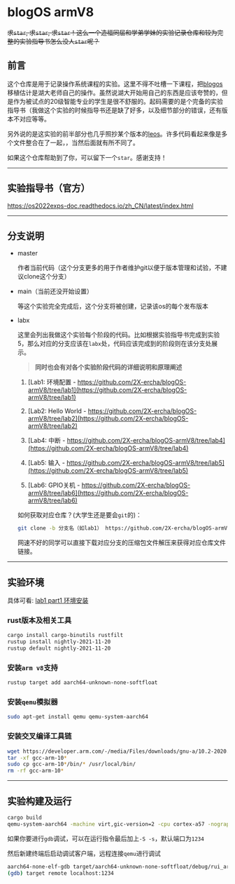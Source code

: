 # blogOS armV8

~~求`star`, 求`star`, 求`star`！这么一个造福同届和学弟学妹的实验记录仓库和较为完整的实验指导书怎么没人`star`呢？~~

## 前言

这个仓库是用于记录操作系统课程的实验。这里不得不吐槽一下课程，把[blogos](https://github.com/phil-opp/blog_os)移植估计是湖大老师自己的操作。虽然说湖大开始用自己的东西是应该夸赞的，但是作为被试点的20级智能专业的学生是很不舒服的。起码需要的是个完备的实验指导书（我做这个实验的时候指导书还是缺了好多，以及细节部分的错误，还有版本不对应等等。

另外说的是这实验的前半部分也几乎照抄某个版本的[leos](https://github.com/lowenware/leos-kernel)。许多代码看起来像是多个文件整合在了一起，，当然后面就有所不同了。

如果这个仓库帮助到了你，可以留下一个`star`。感谢支持！

--------

## 实验指导书（官方）

https://os2022exps-doc.readthedocs.io/zh_CN/latest/index.html

--------

## 分支说明

* master

    作者当前代码（这个分支更多的用于作者维护git以便于版本管理和试验，不建议clone这个分支）

* main（当前还没开始设置）

    等这个实验完全完成后，这个分支将被创建，记录该os的每个发布版本

* labx

    这里会列出我做这个实验每个阶段的代码。比如根据实验指导书完成到实验5，那么对应的分支应该在`labx`处，代码应该完成到的阶段则在该分支处展示。

    > **同时也会有对各个实验阶段代码的详细说明和原理阐述**

    1. [Lab1: 环境配置 - https://github.com/2X-ercha/blogOS-armV8/tree/lab1](https://github.com/2X-ercha/blogOS-armV8/tree/lab1)

    2. [Lab2: Hello World - https://github.com/2X-ercha/blogOS-armV8/tree/lab2](https://github.com/2X-ercha/blogOS-armV8/tree/lab2)

    3. [Lab4: 中断 - https://github.com/2X-ercha/blogOS-armV8/tree/lab4](https://github.com/2X-ercha/blogOS-armV8/tree/lab4)

    4. [Lab5: 输入 - https://github.com/2X-ercha/blogOS-armV8/tree/lab5](https://github.com/2X-ercha/blogOS-armV8/tree/lab5)

    5. [Lab6: GPIO关机 - https://github.com/2X-ercha/blogOS-armV8/tree/lab6](https://github.com/2X-ercha/blogOS-armV8/tree/lab6)

    如何获取对应仓库？(大学生还是要会`git`的)：

    ```bash
    git clone -b 分支名（如lab1） https://github.com/2X-ercha/blogOS-armV8.git （输出文件夹名）
    ```

    网速不好的同学可以直接下载对应分支的压缩包文件解压来获得对应仓库文件链接。

--------

## 实验环境

具体可看: [lab1 part1 环境安装](https://github.com/2X-ercha/blogOS-armV8/tree/lab1/docs/environment)

### rust版本及相关工具

```bash
cargo install cargo-binutils rustfilt
rustup install nightly-2021-11-20
rustup default nightly-2021-11-20
```

### 安装`arm v8`支持

```bash
rustup target add aarch64-unknown-none-softfloat
```

### 安装`qemu`模拟器

```bash
sudo apt-get install qemu qemu-system-aarch64
```

### 安装交叉编译工具链

```bash
wget https://developer.arm.com/-/media/Files/downloads/gnu-a/10.2-2020.11/binrel/gcc-arm-10.2-2020.11-x86_64-aarch64-none-elf.tar.xz
tar -xf gcc-arm-10*
sudo cp gcc-arm-10*/bin/* /usr/local/bin/
rm -rf gcc-arm-10*
```

--------

## 实验构建及运行

```bash
cargo build
qemu-system-aarch64 -machine virt,gic-version=2 -cpu cortex-a57 -nographic -kernel target/aarch64-unknown-none-softfloat/debug/blogos_armv8 -semihosting
```

如果你要进行`gdb`调试，可以在运行指令最后加上`-S -s`，默认端口为`1234`

然后新建终端后启动调试客户端，远程连接`qemu`进行调试
```bash
aarch64-none-elf-gdb target/aarch64-unknown-none-softfloat/debug/rui_armv8_os
(gdb) target remote localhost:1234
```
